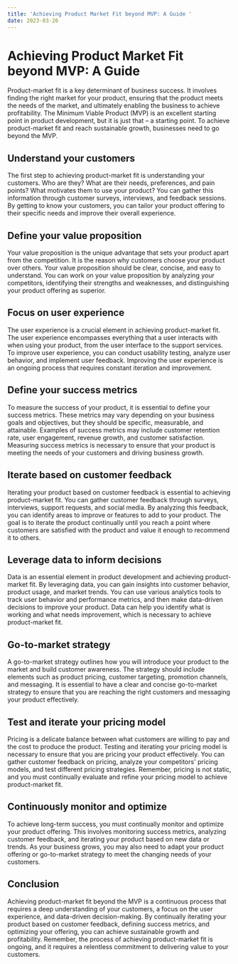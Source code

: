 ```yaml
---
title: 'Achieving Product Market Fit beyond MVP: A Guide '
date: 2023-03-26
---
```


# Achieving Product Market Fit beyond MVP: A Guide

Product-market fit is a key determinant of business success. It involves finding the right market for your product, ensuring that the product meets the needs of the market, and ultimately enabling the business to achieve profitability. The Minimum Viable Product (MVP) is an excellent starting point in product development, but it is just that – a starting point. To achieve product-market fit and reach sustainable growth, businesses need to go beyond the MVP.

## Understand your customers

The first step to achieving product-market fit is understanding your customers. Who are they? What are their needs, preferences, and pain points? What motivates them to use your product? You can gather this information through customer surveys, interviews, and feedback sessions. By getting to know your customers, you can tailor your product offering to their specific needs and improve their overall experience.

## Define your value proposition

Your value proposition is the unique advantage that sets your product apart from the competition. It is the reason why customers choose your product over others. Your value proposition should be clear, concise, and easy to understand. You can work on your value proposition by analyzing your competitors, identifying their strengths and weaknesses, and distinguishing your product offering as superior.

## Focus on user experience

The user experience is a crucial element in achieving product-market fit. The user experience encompasses everything that a user interacts with when using your product, from the user interface to the support services. To improve user experience, you can conduct usability testing, analyze user behavior, and implement user feedback. Improving the user experience is an ongoing process that requires constant iteration and improvement.

## Define your success metrics

To measure the success of your product, it is essential to define your success metrics. These metrics may vary depending on your business goals and objectives, but they should be specific, measurable, and attainable. Examples of success metrics may include customer retention rate, user engagement, revenue growth, and customer satisfaction. Measuring success metrics is necessary to ensure that your product is meeting the needs of your customers and driving business growth.

## Iterate based on customer feedback

Iterating your product based on customer feedback is essential to achieving product-market fit. You can gather customer feedback through surveys, interviews, support requests, and social media. By analyzing this feedback, you can identify areas to improve or features to add to your product. The goal is to iterate the product continually until you reach a point where customers are satisfied with the product and value it enough to recommend it to others.

## Leverage data to inform decisions

Data is an essential element in product development and achieving product-market fit. By leveraging data, you can gain insights into customer behavior, product usage, and market trends. You can use various analytics tools to track user behavior and performance metrics, and then make data-driven decisions to improve your product. Data can help you identify what is working and what needs improvement, which is necessary to achieve product-market fit.

## Go-to-market strategy

A go-to-market strategy outlines how you will introduce your product to the market and build customer awareness. The strategy should include elements such as product pricing, customer targeting, promotion channels, and messaging. It is essential to have a clear and concise go-to-market strategy to ensure that you are reaching the right customers and messaging your product effectively.

## Test and iterate your pricing model

Pricing is a delicate balance between what customers are willing to pay and the cost to produce the product. Testing and iterating your pricing model is necessary to ensure that you are pricing your product effectively. You can gather customer feedback on pricing, analyze your competitors' pricing models, and test different pricing strategies. Remember, pricing is not static, and you must continually evaluate and refine your pricing model to achieve product-market fit.

## Continuously monitor and optimize 

To achieve long-term success, you must continually monitor and optimize your product offering. This involves monitoring success metrics, analyzing customer feedback, and iterating your product based on new data or trends. As your business grows, you may also need to adapt your product offering or go-to-market strategy to meet the changing needs of your customers.

## Conclusion

Achieving product-market fit beyond the MVP is a continuous process that requires a deep understanding of your customers, a focus on the user experience, and data-driven decision-making. By continually iterating your product based on customer feedback, defining success metrics, and optimizing your offering, you can achieve sustainable growth and profitability. Remember, the process of achieving product-market fit is ongoing, and it requires a relentless commitment to delivering value to your customers.
